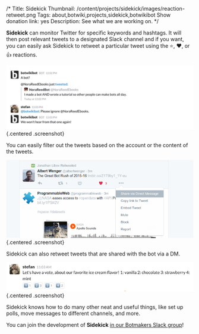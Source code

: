 /*
Title: Sidekick
Thumbnail: /content/projects/sidekick/images/reaction-retweet.png
Tags: about,botwiki,projects,sidekick,botwikibot
Show donation link: yes
Description: See what we are working on.
*/



**Sidekick** can monitor Twitter for specific keywords and hashtags. It will then post relevant tweets to a designated Slack channel and if you want, you can easily ask Sidekick to retweet a particular tweet using the ⭐, ❤, or 👍 reactions.


![Ignore users](/content/projects/sidekick/images/ignore.png) {.centered .screenshot}

You can easily filter out the tweets based on the account or the content of the tweets.



![Share to retweet](/content/projects/sidekick/images/share-to-retweet.png) {.centered .screenshot}

Sidekick can also retweet tweets that are shared with the bot via a DM. 


![Poll](/content/projects/sidekick/images/poll.png) {.centered .screenshot}

Sidekick knows how to do many other neat and useful things, like set up polls, move messages to different channels, and more.

You can join the development of **Sidekick** [in our Botmakers Slack group](https://botmakers.org/)!
